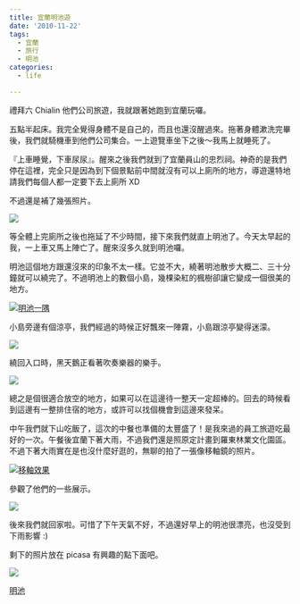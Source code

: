 ```yaml
---
title: 宜蘭明池遊
date: '2010-11-22'
tags:
  - 宜蘭
  - 旅行
  - 明池
categories:
  - life

---
```

禮拜六 Chialin 他們公司旅遊，我就跟著她跑到宜蘭玩囉。  
  
五點半起床。我完全覺得身體不是自己的，而且也還沒醒過來。拖著身體漱洗完畢後，我們就騎機車到他們公司集合。一上遊覽車坐下之後～我馬上就睡死了。  
  
『上車睡覺，下車尿尿』。醒來之後我們就到了宜蘭員山的忠烈祠。神奇的是我們停在這裡，完全只是因為到下個景點前中間就沒有可以上廁所的地方，導遊還特地請我們每個人都一定要下去上廁所 XD  
  
不過還是補了幾張照片。  
  
[![](images/0.jpg)](http://picasaweb.google.com/lh/photo/13QOBqp5Vp4S-mJWogfXEw?feat=embedwebsite)  
  
等全體上完廁所之後也拖延了不少時間，接下來我們就直上明池了。今天太早起的我，一上車又馬上陣亡了。醒來沒多久就到明池囉。  
  
明池這個地方跟還沒來的印象不太一樣。它並不大，繞著明池散步大概二、三十分鐘就可以繞完了。不過明池上的數個小島，幾棵染紅的楓樹卻讓它變成一個很美的地方。  
  
[![明池一隅](images/1.jpg)](http://www.flickr.com/photos/yurenju/5191605901/ "Flickr 上 yurenju 的 明池一隅")  
  
  
  
小島旁邊有個涼亭，我們經過的時候正好飄來一陣霧，小島跟涼亭變得迷濛。  
  
[![](images/2.jpg)](http://picasaweb.google.com/lh/photo/rRBEuLdM765dJVopTYEw2jI9VjRmeRgv31353sfR5Io?feat=embedwebsite)  
  
繞回入口時，黑天鵝正看著吹奏樂器的樂手。  
  
[![](images/3.jpg)](http://picasaweb.google.com/lh/photo/zwq8tpw8IsI10euukQcanzI9VjRmeRgv31353sfR5Io?feat=embedwebsite)  
  
總之是個很適合放空的地方，如果可以在這邊待一整天一定超棒的。回去的時候看到這邊有一整排住宿的地方，或許可以找個機會到這邊來發呆。  
  
中午我們就下山吃飯了，這次的中餐也準備的太豐盛了！是我來過的員工旅遊吃最好的一次。午餐後宜蘭下著大雨，不過我們還是照原定計畫到羅東林業文化園區。不過下著大雨實在是也沒什麼好逛的，無聊的拍了一張像移軸鏡的照片。  
  
[![移軸效果](images/4.jpg)](http://www.flickr.com/photos/yurenju/5191604117/ "Flickr 上 yurenju 的 移軸效果")  
  
參觀了他們的一些展示。  
  
[![](images/5.jpg)](http://picasaweb.google.com/lh/photo/iD-z1EQd570855BgyfEGUjI9VjRmeRgv31353sfR5Io?feat=embedwebsite)  
  
後來我們就回家啦。可惜了下午天氣不好，不過還好早上的明池很漂亮，也沒受到下雨影響 :)  
  
  
剩下的照片放在 picasa 有興趣的點下面吧。  
  

[![](images/6.jpg)](http://picasaweb.google.com/yurenju/jRaHIK?feat=embedwebsite)

[明池](http://picasaweb.google.com/yurenju/jRaHIK?feat=embedwebsite)